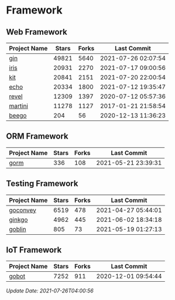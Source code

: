 # Framework

## Web Framework
| Project Name | Stars | Forks | Last Commit |
| ------------ | ----- | ----- | ----------- |
| [gin](https://github.com/gin-gonic/gin) | 49821 | 5640 | 2021-07-26 02:07:54 |
| [iris](https://github.com/kataras/iris) | 20931 | 2270 | 2021-07-17 09:00:56 |
| [kit](https://github.com/go-kit/kit) | 20841 | 2151 | 2021-07-20 22:00:54 |
| [echo](https://github.com/labstack/echo) | 20334 | 1800 | 2021-07-12 19:35:47 |
| [revel](https://github.com/revel/revel) | 12309 | 1397 | 2020-07-12 05:57:36 |
| [martini](https://github.com/go-martini/martini) | 11278 | 1127 | 2017-01-21 21:58:54 |
| [beego](https://github.com/astaxie/beego) | 204 | 56 | 2020-12-13 11:36:23 |

## ORM Framework
| Project Name | Stars | Forks | Last Commit |
| ------------ | ----- | ----- | ----------- |
| [gorm](https://github.com/jinzhu/gorm) | 336 | 108 | 2021-05-21 23:39:31 |

## Testing Framework
| Project Name | Stars | Forks | Last Commit |
| ------------ | ----- | ----- | ----------- |
| [goconvey](https://github.com/smartystreets/goconvey) | 6519 | 478 | 2021-04-27 05:44:01 |
| [ginkgo](https://github.com/onsi/ginkgo) | 4962 | 445 | 2021-06-02 18:34:18 |
| [goblin](https://github.com/franela/goblin) | 805 | 73 | 2021-05-19 01:27:13 |

## IoT Framework
| Project Name | Stars | Forks | Last Commit |
| ------------ | ----- | ----- | ----------- |
| [gobot](https://github.com/hybridgroup/gobot) | 7252 | 911 | 2020-12-01 09:54:44 |

*Update Date: 2021-07-26T04:00:56*